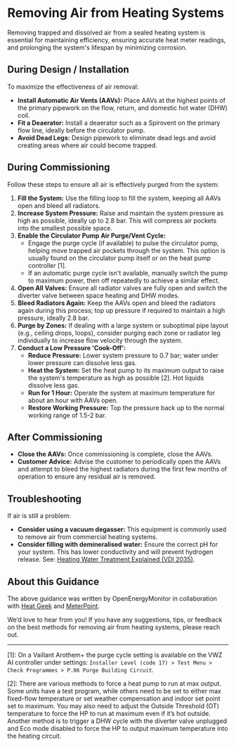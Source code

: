 # Removing Air from Heating Systems

Removing trapped and dissolved air from a sealed heating system is essential for maintaining efficiency, ensuring accurate heat meter readings, and prolonging the system's lifespan by minimizing corrosion.

## During Design / Installation

To maximize the effectiveness of air removal:

- **Install Automatic Air Vents (AAVs):** Place AAVs at the highest points of the primary pipework on the flow, return, and domestic hot water (DHW) coil.
- **Fit a Deaerator:** Install a deaerator such as a Spirovent on the primary flow line, ideally before the circulator pump.
- **Avoid Dead Legs:** Design pipework to eliminate dead legs and avoid creating areas where air could become trapped.

## During Commissioning

Follow these steps to ensure all air is effectively purged from the system:

1. **Fill the System:** Use the filling loop to fill the system, keeping all AAVs open and bleed all radiators.
2. **Increase System Pressure:** Raise and maintain the system pressure as high as possible, ideally up to 2.8 bar. This will compress air pockets into the smallest possible space.
3. **Enable the Circulator Pump Air Purge/Vent Cycle:**
   - Engage the purge cycle (if available) to pulse the circulator pump, helping move trapped air pockets through the system. This option is usually found on the circulator pump itself or on the heat pump controller [1].
   - If an automatic purge cycle isn't available, manually switch the pump to maximum power, then off repeatedly to achieve a similar effect.
4. **Open All Valves:** Ensure all radiator valves are fully open and switch the diverter valve between space heating and DHW modes.
5. **Bleed Radiators Again:** Keep the AAVs open and bleed the radiators again during this process; top up pressure if required to maintain a high pressure, ideally 2.8 bar.
6. **Purge by Zones:** If dealing with a large system or suboptimal pipe layout (e.g., ceiling drops, loops), consider purging each zone or radiator leg individually to increase flow velocity through the system.
7. **Conduct a Low Pressure 'Cook-Off':**
   - **Reduce Pressure:** Lower system pressure to 0.7 bar; water under lower pressure can dissolve less gas.
   - **Heat the System:** Set the heat pump to its maximum output to raise the system's temperature as high as possible [2]. Hot liquids dissolve less gas.
   - **Run for 1 Hour:** Operate the system at maximum temperature for about an hour with AAVs open.
   - **Restore Working Pressure:** Top the pressure back up to the normal working range of 1.5-2 bar.

## After Commissioning

- **Close the AAVs:** Once commissioning is complete, close the AAVs.
- **Customer Advice:** Advise the customer to periodically open the AAVs and attempt to bleed the highest radiators during the first few months of operation to ensure any residual air is removed.

## Troubleshooting

If air is still a problem:

- **Consider using a vacuum degasser:** This equipment is commonly used to remove air from commercial heating systems.
- **Consider filling with demineralised water:** Ensure the correct pH for your system. This has lower conductivity and will prevent hydrogen release. See: [Heating Water Treatment Explained (VDI 2035)](https://www.heatgeek.com/heating-water-treatment-explained-vdi-2035).

## About this Guidance

The above guidance was written by OpenEnergyMonitor in collaboration with [Heat Geek](https://www.heatgeek.com/) and [MeterPoint](https://meterpoint.com/).

We’d love to hear from you! If you have any suggestions, tips, or feedback on the best methods for removing air from heating systems, please reach out.

***

[1]: On a Vaillant Arothem+ the purge cycle setting is available on the VWZ AI controller under settings: `Installer Level (code 17) > Test Menu > Check Programmes > P.06 Purge Building Circuit`.

[2]: There are various methods to force a heat pump to run at max output. Some units have a test program, while others need to be set to either max fixed-flow temperature or set weather compensation and indoor set point set to maximum. You may also need to adjust the Outside Threshold (OT) temperature to force the HP to run at maximum even if it’s hot outside. Another method is to trigger a DHW cycle with the diverter valve unplugged and Eco mode disabled to force the HP to output maximum temperature into the heating circuit.
